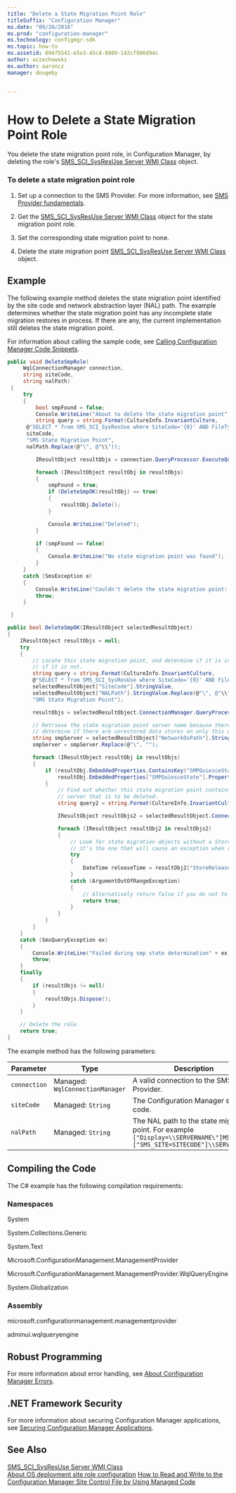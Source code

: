 ```yaml
---
title: "Delete a State Migration Point Role"
titleSuffix: "Configuration Manager"
ms.date: "09/20/2016"
ms.prod: "configuration-manager"
ms.technology: configmgr-sdk
ms.topic: how-to
ms.assetid: 69475541-e5e3-45c4-8989-142cf986d94c
author: aczechowski
ms.author: aaroncz
manager: dougeby


---
```

# How to Delete a State Migration Point Role
You delete the state migration point role, in Configuration Manager, by deleting the role's [SMS_SCI_SysResUse Server WMI Class](../../develop/reference/core/servers/configure/sms_sci_sysresuse-server-wmi-class.md) object.  

### To delete a state migration point role  

1.  Set up a connection to the SMS Provider. For more information, see [SMS Provider fundamentals](../core/understand/sms-provider-fundamentals.md).  

2.  Get the [SMS_SCI_SysResUse Server WMI Class](../../develop/reference/core/servers/configure/sms_sci_sysresuse-server-wmi-class.md) object for the state migration point role.  

3.  Set the corresponding state migration point to none.  

4.  Delete the state migration point [SMS_SCI_SysResUse Server WMI Class](../../develop/reference/core/servers/configure/sms_sci_sysresuse-server-wmi-class.md) object.  

## Example  
 The following example method deletes the state migration point identified by the site code and network abstraction layer (NAL) path. The example determines whether the state migration point has any incomplete state migration restores in process. If there are any, the current implementation still deletes the state migration point.  

 For information about calling the sample code, see [Calling Configuration Manager Code Snippets](../../develop/core/understand/calling-code-snippets.md).  

```c#  
public void DeleteSmpRole(  
     WqlConnectionManager connection,  
     string siteCode,  
     string nalPath)  
 {  
     try  
     {  
         bool smpFound = false;  
         Console.WriteLine("About to delete the state migration point");  
         string query = string.Format(CultureInfo.InvariantCulture,  
      @"SELECT * from SMS_SCI_SysResUse where SiteCode='{0}' AND FileType=2 AND RoleName='{1}'AND NALPath='{2}'",  
      siteCode,  
      "SMS State Migration Point",  
      nalPath.Replace(@"\", @"\\"));  

         IResultObject resultObjs = connection.QueryProcessor.ExecuteQuery(query);  

         foreach (IResultObject resultObj in resultObjs)  
         {  
             smpFound = true;  
             if (DeleteSmpOK(resultObj) == true)  
             {  
                 resultObj.Delete();  
             }  

             Console.WriteLine("Deleted");  
         }  

         if (smpFound == false)  
         {  
             Console.WriteLine("No state migration point was found");  
         }  
     }  
     catch (SmsException e)  
     {  
         Console.WriteLine("Couldn't delete the state migration point: " + e.Message);  
         throw;  
     }  

 }  

public bool DeleteSmpOK(IResultObject selectedResultObject)  
{  
    IResultObject resultObjs = null;  
    try  
    {  
        // Locate this state migration point, and determine if it is in QuiesceState or not, normal deletion  
        // if it is not.  
        string query = string.Format(CultureInfo.InvariantCulture,  
        @"SELECT * from SMS_SCI_SysResUse where SiteCode='{0}' AND FileType=2 AND NALPath='{1}' AND RoleName='{2}'",  
        selectedResultObject["SiteCode"].StringValue,  
        selectedResultObject["NALPath"].StringValue.Replace(@"\", @"\\"),  
        "SMS State Migration Point");  

        resultObjs = selectedResultObject.ConnectionManager.QueryProcessor.ExecuteQuery(query);  

        // Retrieve the state migration point server name because there could be more than one state migration point on the site, and you want to  
        // determine if there are unrestored data stores on only this one.  
        string smpServer = selectedResultObject["NetworkOsPath"].StringValue;  
        smpServer = smpServer.Replace(@"\", "");  

        foreach (IResultObject resultObj in resultObjs)  
        {  
            if (resultObj.EmbeddedProperties.ContainsKey("SMPQuiesceState") == true &&  
                resultObj.EmbeddedProperties["SMPQuiesceState"].Properties["Value"].IntegerValue != 0)  
            {  
                // Find out whether this state migration point contains any stateMigrationRestores that are incomplete on this  
                // server that is to be deleted.  
                string query2 = string.Format(CultureInfo.InvariantCulture, @"SELECT * from SMS_StateMigration where StorePath Like '%{0}%'", smpServer);  

                IResultObject resultObjs2 = selectedResultObject.ConnectionManager.QueryProcessor.ExecuteQuery(query2);  

                foreach (IResultObject resultObj2 in resultObjs2)  
                {  
                    // Look for state migration objects without a StoreReleaseData/Migration date  
                    // it's the one that will cause an exception when reading releasetime because it is not a valid datetime.  
                    try  
                    {  
                        DateTime releaseTime = resultObj2["StoreReleaseDate"].DateTimeValue;  
                    }  
                    catch (ArgumentOutOfRangeException)  
                    {  
                        // Alternatively return false if you do not to delete.  
                        return true;  
                    }  
                }  
            }  
        }  
    }  
    catch (SmsQueryException ex)  
    {  
        Console.WriteLine("Failed during smp state determination" + ex.Message);  
        throw;  
    }  
    finally  
    {  
        if (resultObjs != null)  
        {  
            resultObjs.Dispose();  
        }  
    }  

    // Delete the role.  
    return true;  
}  
```  

 The example method has the following parameters:  

|Parameter|Type|Description|
|-|-|-|
|`connection`|Managed: `WqlConnectionManager`|A valid connection to the SMS Provider.|  
|`siteCode`|Managed: `String`|The Configuration Manager site code.|  
|`nalPath`|Managed: `String`|The NAL path to the state migration point. For example `["Display=\\SERVERNAME\"]MSWNET:["SMS_SITE=SITECODE"]\\SERVERNAME\`|  

## Compiling the Code  
 The C# example has the following compilation requirements:  

### Namespaces  
 System  

 System.Collections.Generic  

 System.Text  

 Microsoft.ConfigurationManagement.ManagementProvider  

 Microsoft.ConfigurationManagement.ManagementProvider.WqlQueryEngine  

 System.Globalization  

### Assembly  
 microsoft.configurationmanagement.managementprovider  

 adminui.wqlqueryengine  

## Robust Programming  
 For more information about error handling, see [About Configuration Manager Errors](../../develop/core/understand/about-configuration-manager-errors.md).  

## .NET Framework Security  
 For more information about securing Configuration Manager applications, see [Securing Configuration Manager Applications](../../develop/core/understand/securing-configuration-manager-applications.md).  

## See Also  
 [SMS_SCI_SysResUse Server WMI Class](../../develop/reference/core/servers/configure/sms_sci_sysresuse-server-wmi-class.md)   
 [About OS deployment site role configuration](about-operating-system-deployment-site-role-configuration.md)
 [How to Read and Write to the Configuration Manager Site Control File by Using Managed Code](../../develop/core/understand/how-to-read-and-write-to-the-site-control-file-by-using-managed-code.md)
